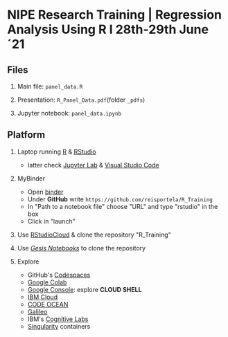 # NIPE Research Training | Regression Analysis Using R I 28th-29th June´21

## Files

1. Main file: `panel_data.R`

2. Presentation: `R_Panel_Data.pdf`(folder `_pdfs`)

3. Jupyter notebook: `panel_data.ipynb`

## Platform

1. Laptop running [R](https://cran.r-project.org/) & [RStudio](https://www.rstudio.com/)

    - latter check [Jupyter Lab](https://jupyter.org/) & [Visual Studio Code](https://code.visualstudio.com/)

2. MyBinder

    - Open [binder](https://mybinder.org/)
    - Under **GitHub** write `https://github.com/reisportela/R_Training`
    - In "Path to a notebook file" choose "URL" and type "rstudio" in the box
    - Click in "launch"


3. Use [RStudioCloud](https://rstudio.cloud/) & clone the repository "R_Training"

4. Use *[Gesis Notebooks](https://notebooks.gesis.org/)* to clone the repository

5. Explore
    
    - GitHub's [Codespaces](https://github.com/features/codespaces)
    - [Google Colab](https://colab.research.google.com/)
    - [Google Console](https://console.cloud.google.com/): explore **CLOUD SHELL**
    - [IBM Cloud](https://cloud.ibm.com/)
    - [CODE OCEAN](https://codeocean.com/)
    - [Galileo](https://app.galileoapp.io/)
    - IBM's [Cognitive Labs](https://labs.cognitiveclass.ai/)
    - [Singularity](https://sylabs.io/) containers